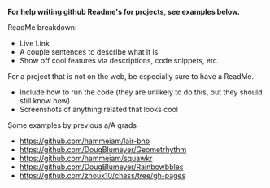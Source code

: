 **For help writing github Readme's for projects, see examples below.**

ReadMe breakdown:
* Live Link
* A couple sentences to describe what it is
* Show off cool features via descriptions, code snippets, etc.  

For a project that is not on the web, be especially sure to have a ReadMe.  
* Include how to run the code (they are unlikely to do this, but they should still know how)
* Screenshots of anything related that looks cool 

Some examples by previous a/A grads
* https://github.com/hammeiam/lair-bnb
* https://github.com/DougBlumeyer/Geometrhythm
* https://github.com/hammeiam/squawkr
* https://github.com/DougBlumeyer/Rainbowbbles
* https://github.com/zhoux10/chess/tree/gh-pages
